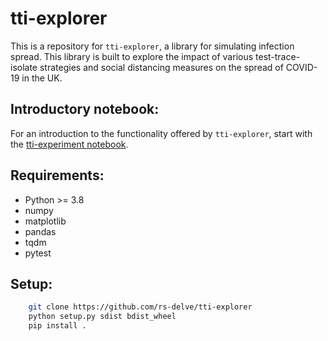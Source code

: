 # tti-explorer
This is a repository for `tti-explorer`, a library for simulating infection spread. This library is built to explore the impact of various test-trace-isolate strategies and social distancing measures on the spread of COVID-19 in the UK.

## Introductory notebook: 

For an introduction to the functionality offered by `tti-explorer`, start with the [tti-experiment notebook](https://github.com/rs-delve/tti-explorer/blob/master/notebooks/tti-experiment.ipynb).

## Requirements:
- Python >= 3.8
- numpy
- matplotlib
- pandas
- tqdm
- pytest


## Setup:
```bash
    git clone https://github.com/rs-delve/tti-explorer
    python setup.py sdist bdist_wheel
    pip install .
```
